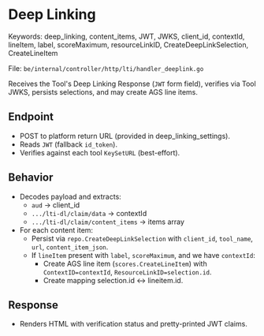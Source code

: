 # Deep Linking

Keywords: deep_linking, content_items, JWT, JWKS, client_id, contextId, lineItem, label, scoreMaximum, resourceLinkID, CreateDeepLinkSelection, CreateLineItem

File: `be/internal/controller/http/lti/handler_deeplink.go`

Receives the Tool's Deep Linking Response (`JWT` form field), verifies via Tool JWKS, persists selections, and may create AGS line items.

## Endpoint
- POST to platform return URL (provided in deep_linking_settings).
- Reads `JWT` (fallback `id_token`).
- Verifies against each tool `KeySetURL` (best-effort).

## Behavior
- Decodes payload and extracts:
  - `aud` → client_id
  - `.../lti-dl/claim/data` → contextId
  - `.../lti-dl/claim/content_items` → items array
- For each content item:
  - Persist via `repo.CreateDeepLinkSelection` with `client_id`, `tool_name`, `url`, `content_item_json`.
  - If `lineItem` present with `label`, `scoreMaximum`, and we have `contextId`:
    - Create AGS line item (`scores.CreateLineItem`) with `ContextID=contextId`, `ResourceLinkID=selection.id`.
    - Create mapping selection.id ↔ lineitem.id.

## Response
- Renders HTML with verification status and pretty-printed JWT claims.
